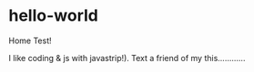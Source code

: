 # hello-world
Home Test!

I like coding & js with javastrip!).
Text a friend of my this............
